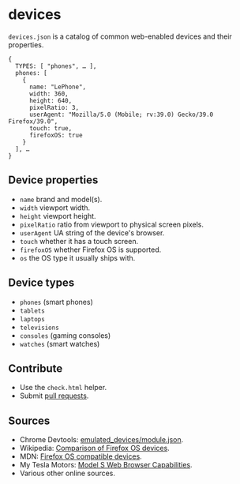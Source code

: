 # devices

`devices.json` is a catalog of common web-enabled devices and their properties.

    {
      TYPES: [ "phones", … ],
      phones: [
        {
          name: "LePhone",
          width: 360,
          height: 640,
          pixelRatio: 3,
          userAgent: "Mozilla/5.0 (Mobile; rv:39.0) Gecko/39.0 Firefox/39.0",
          touch: true,
          firefoxOS: true
        }
      ], …
    }

## Device properties

- `name` brand and model(s).
- `width` viewport width.
- `height` viewport height.
- `pixelRatio` ratio from viewport to physical screen pixels.
- `userAgent` UA string of the device's browser.
- `touch` whether it has a touch screen.
- `firefoxOS` whether Firefox OS is supported.
- `os` the OS type it usually ships with.

## Device types

- `phones` (smart phones)
- `tablets`
- `laptops`
- `televisions`
- `consoles` (gaming consoles)
- `watches` (smart watches)

## Contribute

- Use the `check.html` helper.
- Submit [pull requests](https://github.com/jankeromnes/devices/pulls).

## Sources

- Chrome Devtools: [emulated_devices/module.json](https://code.google.com/p/chromium/codesearch#chromium/src/third_party/WebKit/Source/devtools/front_end/emulated_devices/module.json).
- Wikipedia: [Comparison of Firefox OS devices](https://en.wikipedia.org/wiki/Comparison_of_Firefox_OS_devices).
- MDN: [Firefox OS compatible devices](https://developer.mozilla.org/en-US/Firefox_OS/Firefox_OS_build_prerequisites).
- My Tesla Motors: [Model S Web Browser Capabilities](http://my.teslamotors.com/fr_CA/forum/forums/tesla-model-s-web-browser-capabilities).
- Various other online sources.
